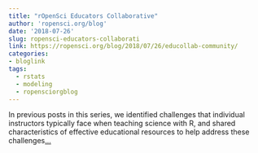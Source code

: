 ```yaml
---
title: "rOpenSci Educators Collaborative"
author: 'ropensci.org/blog'
date: '2018-07-26'
slug: ropensci-educators-collaborati
link: https://ropensci.org/blog/2018/07/26/educollab-community/
categories:
- bloglink
tags:
  - rstats
  - modeling
  - ropensciorgblog
---
```


In previous posts in this series, we identified challenges that individual instructors typically face when teaching science with R, and shared characteristics of effective educational resources to help address these challenges[... <i class="fas fa-external-link-alt"></i>](https://ropensci.org/blog/2018/07/26/educollab-community/)

